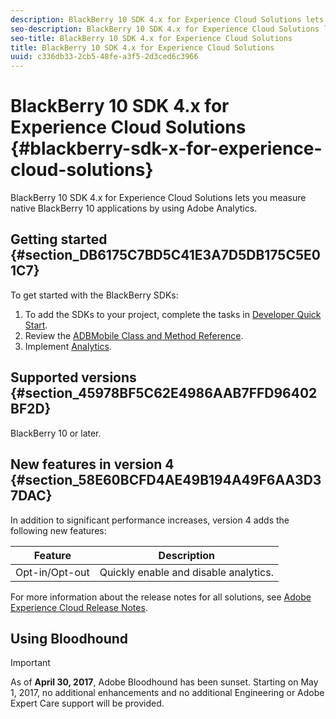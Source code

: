 ```yaml
---
description: BlackBerry 10 SDK 4.x for Experience Cloud Solutions lets you measure native BlackBerry 10 applications by using Adobe Analytics.
seo-description: BlackBerry 10 SDK 4.x for Experience Cloud Solutions lets you measure native BlackBerry 10 applications by using Adobe Analytics.
seo-title: BlackBerry 10 SDK 4.x for Experience Cloud Solutions
title: BlackBerry 10 SDK 4.x for Experience Cloud Solutions
uuid: c336db33-2cb5-48fe-a3f5-2d3ced6c3966
---
```


# BlackBerry 10 SDK 4.x for Experience Cloud Solutions {#blackberry-sdk-x-for-experience-cloud-solutions}

BlackBerry 10 SDK 4.x for Experience Cloud Solutions lets you measure native BlackBerry 10 applications by using Adobe Analytics.

## Getting started {#section_DB6175C7BD5C41E3A7D5DB175C5E01C7}

To get started with the BlackBerry SDKs:

1. To add the SDKs to your project, complete the tasks in [Developer Quick Start](/help/blackberry/dev-qs.md). 
1. Review the [ADBMobile Class and Method Reference](/help/blackberry/methods.md). 
1. Implement [Analytics](/help/blackberry/analytics.md).

## Supported versions {#section_45978BF5C62E4986AAB7FFD96402BF2D}

BlackBerry 10 or later.

## New features in version 4 {#section_58E60BCFD4AE49B194A49F6AA3D37DAC}

In addition to significant performance increases, version 4 adds the following new features:

| Feature | Description |
|--- |--- |
|Opt-in/Opt-out|Quickly enable and disable analytics.|

For more information about the release notes for all solutions, see [Adobe Experience Cloud Release Notes](https://marketing.adobe.com/resources/help/en_US/whatsnew/). 

## Using Bloodhound

>[!IMPORTANT]
>
>As of **April 30, 2017**, Adobe Bloodhound has been sunset. Starting on May 1, 2017, no additional enhancements and no additional Engineering or Adobe Expert Care support will be provided. 

